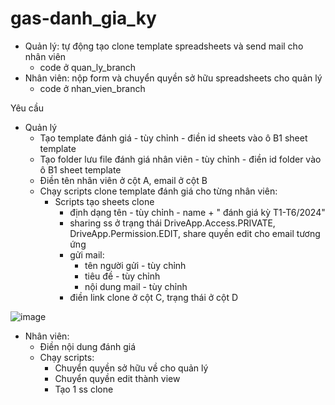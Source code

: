# gas-danh_gia_ky
- Quản lý: tự động tạo clone template spreadsheets và send mail cho nhân viên
  - code ở quan_ly_branch
- Nhân viên: nộp form và chuyển quyền sở hữu spreadsheets cho quản lý
  - code ở nhan_vien_branch
    
Yêu cầu
- Quản lý
  - Tạo template đánh giá - tùy chỉnh - điền id sheets vào ô B1 sheet template
  - Tạo folder lưu file đánh giá nhân viên - tùy chỉnh - điền id folder vào ô B1 sheet template
  - Điền tên nhân viên ở cột A, email ở cột B
  - Chạy scripts clone template đánh giá cho từng nhân viên:
    - Scripts tạo sheets clone
      - định dạng tên - tùy chỉnh - name + " đánh giá kỳ T1-T6/2024"
      - sharing ss ở trạng thái DriveApp.Access.PRIVATE, DriveApp.Permission.EDIT, share quyền edit cho email tương ứng
      - gửi mail:
         - tên người gửi - tùy chỉnh
         - tiêu đề - tùy chỉnh 
         - nội dung mail  - tùy chỉnh 
      - điền link clone ở cột C, trạng thái ở cột D
     
![image](https://github.com/nguyenmanhcuong1291/gas-danh_gia_ky/assets/165188955/7a17f0a5-cb40-47db-bc38-efe52d7de334)
- Nhân viên:
  - Điền nội dung đánh giá
  - Chạy scripts:
    - Chuyển quyền sở hữu về cho quản lý
    - Chuyển quyền edit thành view
    - Tạo 1 ss clone 
